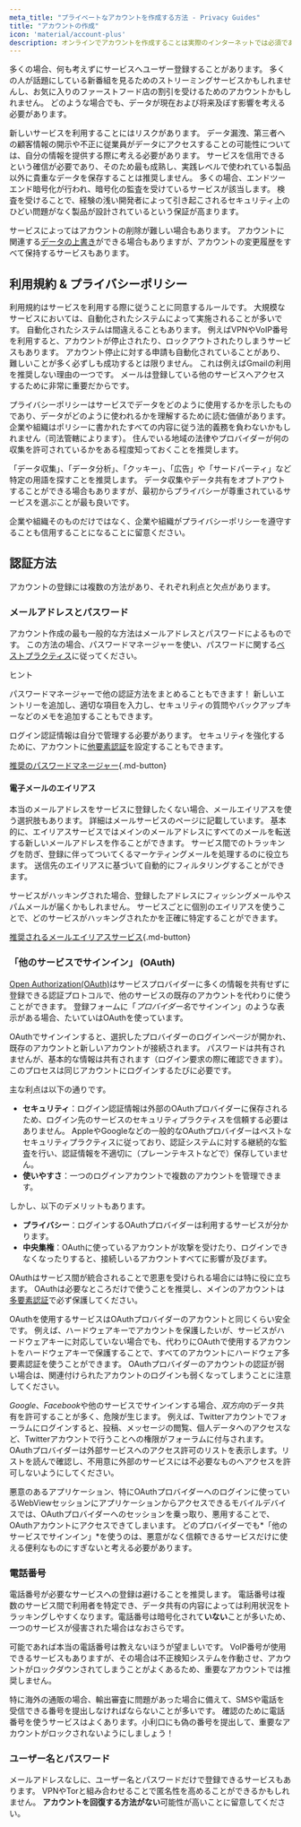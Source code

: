 ```yaml
---
meta_title: "プライベートなアカウントを作成する方法 - Privacy Guides"
title: "アカウントの作成"
icon: 'material/account-plus'
description: オンラインでアカウントを作成することは実際のインターネットでは必須であり、プライベートなものであることを確認するために以下のステップに従ってください。
---
```


多くの場合、何も考えずにサービスへユーザー登録することがあります。 多くの人が話題にしている新番組を見るためのストリーミングサービスかもしれませんし、お気に入りのファーストフード店の割引を受けるためのアカウントかもしれません。 どのような場合でも、データが現在および将来及ぼす影響を考える必要があります。

新しいサービスを利用することにはリスクがあります。 データ漏洩、第三者への顧客情報の開示や不正に従業員がデータにアクセスすることの可能性については、自分の情報を提供する際に考える必要があります。 サービスを信用できるという確信が必要であり、そのため最も成熟し、実践レベルで使われている製品以外に貴重なデータを保存することは推奨しません。 多くの場合、エンドツーエンド暗号化が行われ、暗号化の監査を受けているサービスが該当します。 検査を受けることで、経験の浅い開発者によって引き起こされるセキュリティ上のひどい問題がなく製品が設計されているという保証が高まります。

サービスによってはアカウントの削除が難しい場合もあります。 アカウントに関連する[データの上書き](account-deletion.md#overwriting-account-information)ができる場合もありますが、アカウントの変更履歴をすべて保持するサービスもあります。

## 利用規約 & プライバシーポリシー

利用規約はサービスを利用する際に従うことに同意するルールです。 大規模なサービスにおいては、自動化されたシステムによって実施されることが多いです。 自動化されたシステムは間違えることもあります。 例えばVPNやVoIP番号を利用すると、アカウントが停止されたり、ロックアウトされたりしまうサービスもあります。 アカウント停止に対する申請も自動化されていることがあり、難しいことが多く必ずしも成功するとは限りません。 これは例えばGmailの利用を推奨しない理由の一つです。 メールは登録している他のサービスへアクセスするために非常に重要だからです。

プライバシーポリシーはサービスでデータをどのように使用するかを示したものであり、データがどのように使われるかを理解するために読む価値があります。 企業や組織はポリシーに書かれたすべての内容に従う法的義務を負わないかもしれません（司法管轄によります）。 住んでいる地域の法律やプロバイダーが何の収集を許可されているかをある程度知っておくことを推奨します。

「データ収集」、「データ分析」、「クッキー」、「広告」や「サードパーティ」など特定の用語を探すことを推奨します。 データ収集やデータ共有をオプトアウトすることができる場合もありますが、最初からプライバシーが尊重されているサービスを選ぶことが最も良いです。

企業や組織そのものだけではなく、企業や組織がプライバシーポリシーを遵守することも信用することになることに留意ください。

## 認証方法

アカウントの登録には複数の方法があり、それぞれ利点と欠点があります。

### メールアドレスとパスワード

アカウント作成の最も一般的な方法はメールアドレスとパスワードによるものです。 この方法の場合、パスワードマネージャーを使い、パスワードに関する[ベストプラクティス](passwords-overview.md)に従ってください。

<div class="admonition tip" markdown>
<p class="admonition-title">ヒント</p>

パスワードマネージャーで他の認証方法をまとめることもできます！ 新しいエントリーを追加し、適切な項目を入力し、セキュリティの質問やバックアップキーなどのメモを追加することもできます。

</div>

ログイン認証情報は自分で管理する必要があります。 セキュリティを強化するために、アカウントに[他要素認証](multi-factor-authentication.md)を設定することもできます。

[推奨のパスワードマネージャー](../passwords.md ""){.md-button}

#### 電子メールのエイリアス

本当のメールアドレスをサービスに登録したくない場合、メールエイリアスを使う選択肢もあります。 詳細はメールサービスのページに記載しています。 基本的に、エイリアスサービスではメインのメールアドレスにすべてのメールを転送する新しいメールアドレスを作ることができます。 サービス間でのトラッキングを防ぎ、登録に伴ってついてくるマーケティングメールを処理するのに役立ちます。 送信先のエイリアスに基づいて自動的にフィルタリングすることができます。

サービスがハッキングされた場合、登録したアドレスにフィッシングメールやスパムメールが届くかもしれません。 サービスごとに個別のエイリアスを使うことで、どのサービスがハッキングされたかを正確に特定することができます。

[推奨されるメールエイリアスサービス](../email-aliasing.md ""){.md-button}

### 「他のサービスでサインイン」 (OAuth)

[Open Authorization(OAuth)](https://en.wikipedia.org/wiki/OAuth)はサービスプロバイダーに多くの情報を共有せずに登録できる認証プロトコルで、他のサービスの既存のアカウントを代わりに使うことができます。 登録フォームに「*プロバイダー名*でサインイン」のような表示がある場合、たいていはOAuthを使っています。

OAuthでサインインすると、選択したプロバイダーのログインページが開かれ、既存のアカウントと新しいアカウントが接続されます。 パスワードは共有されませんが、基本的な情報は共有されます（ログイン要求の際に確認できます）。 このプロセスは同じアカウントにログインするたびに必要です。

主な利点は以下の通りです。

- **セキュリティ**：ログイン認証情報は外部のOAuthプロバイダーに保存されるため、ログイン先のサービスのセキュリティプラクティスを信頼する必要はありません。 AppleやGoogleなどの一般的なOAuthプロバイダーはベストなセキュリティプラクティスに従っており、認証システムに対する継続的な監査を行い、認証情報を不適切に（プレーンテキストなどで）保存していません。
- **使いやすさ**：一つのログインアカウントで複数のアカウントを管理できます。

しかし、以下のデメリットもあります。

- **プライバシー**：ログインするOAuthプロバイダーは利用するサービスが分かります。
- **中央集権**：OAuthに使っているアカウントが攻撃を受けたり、ログインできなくなったりすると、接続しいるアカウントすべてに影響が及びます。

OAuthはサービス間が統合されることで恩恵を受けられる場合には特に役に立ちます。 OAuthは必要なところだけで使うことを推奨し、メインのアカウントは[多要素認証](multi-factor-authentication.md)で必ず保護してください。

OAuthを使用するサービスはOAuthプロバイダーのアカウントと同じくらい安全です。 例えば、ハードウェアキーでアカウントを保護したいが、サービスがハードウェアキーに対応していない場合でも、代わりにOAuthで使用するアカウントをハードウェアキーで保護することで、すべてのアカウントにハードウェア多要素認証を使うことができます。 OAuthプロバイダーのアカウントの認証が弱い場合は、関連付けられたアカウントのログインも弱くなってしまうことに注意してください。

*Google*、*Facebook*や他のサービスでサインインする場合、*双方向*のデータ共有を許可することが多く、危険が生じます。 例えば、Twitterアカウントでフォーラムにログインすると、投稿、メッセージの閲覧、個人データへのアクセスなど、Twitterアカウントで行うことへの権限がフォーラムに付与されます。 OAuthプロバイダーは外部サービスへのアクセス許可のリストを表示します。リストを読んで確認し、不用意に外部のサービスには不必要なものへアクセスを許可しないようにしてください。

悪意のあるアプリケーション、特にOAuthプロバイダーへのログインに使っているWebViewセッションにアプリケーションからアクセスできるモバイルデバイスでは、OAuthプロバイダーへのセッションを乗っ取り、悪用することで、OAuthアカウントにアクセスできてしまいます。 どのプロバイダーでも*「他のサービスでサインイン」*を使うのは、悪意がなく信頼できるサービスだけに使える便利なものにすぎないと考える必要があります。

### 電話番号

電話番号が必要なサービスへの登録は避けることを推奨します。 電話番号は複数のサービス間で利用者を特定でき、データ共有の内容によっては利用状況をトラッキングしやすくなります。電話番号は暗号化されて**いない**ことが多いため、一つのサービスが侵害された場合はなおさらです。

可能であれば本当の電話番号は教えないほうが望ましいです。 VoIP番号が使用できるサービスもありますが、その場合は不正検知システムを作動させ、アカウントがロックダウンされてしまうことがよくあるため、重要なアカウントでは推奨しません。

特に海外の通販の場合、輸出審査に問題があった場合に備えて、SMSや電話を受信できる番号を提出しなければならないことが多いです。 確認のために電話番号を使うサービスはよくあります。小利口にも偽の番号を提出して、重要なアカウントがロックされないようにしましょう！

### ユーザー名とパスワード

メールアドレスなしに、ユーザー名とパスワードだけで登録できるサービスもあります。 VPNやTorと組み合わせることで匿名性を高めることができるかもしれません。 **アカウントを回復する方法がない**可能性が高いことに留意してください。
